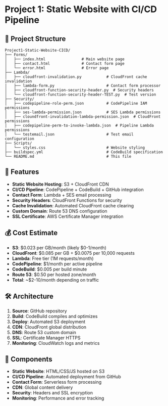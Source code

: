 # Project 1: Static Website with CI/CD Pipeline

## 📁 Project Structure

```
Project1-Static-Website-CICD/
├── Forms/
│   ├── index.html                # Main website page
│   ├── contact.html              # Contact form page
│   └── error.html                # Error page
├── Lambda/
│   ├── cloudfront-invalidation.py           # CloudFront cache invalidation
│   ├── lambda-form.py                       # Contact form processor
│   ├── cloudfront-function-security-header.py  # Security headers
│   └── cloudfront-function-security-header-TEST.py  # Test version
├── Security/
│   ├── codepipeline-role-perm.json          # CodePipeline IAM permissions
│   ├── ses-lambda-permission.json           # SES Lambda permissions
│   ├── cloundfront-invalidation-lambda-permission.json  # CloudFront permissions
│   ├── codepipeline-perm-to-invoke-lambda.json  # Pipeline Lambda permissions
│   └── testemail.json                       # Test email configuration
├── Scripts/
│   └── styles.css                           # Website styling
├── buildspec.yml                            # CodeBuild specification
└── README.md                                # This file
```

## 🚀 Features

- **Static Website Hosting**: S3 + CloudFront CDN
- **CI/CD Pipeline**: CodePipeline + CodeBuild + GitHub integration
- **Contact Form**: Lambda + SES email processing
- **Security Headers**: CloudFront Functions for security
- **Cache Invalidation**: Automated CloudFront cache clearing
- **Custom Domain**: Route 53 DNS configuration
- **SSL Certificate**: AWS Certificate Manager integration

## 💰 Cost Estimate

- **S3**: $0.023 per GB/month (likely $0-1/month)
- **CloudFront**: $0.085 per GB + $0.0075 per 10,000 requests
- **Lambda**: Free tier (1M requests/month)
- **CodePipeline**: $1/month per active pipeline
- **CodeBuild**: $0.005 per build minute
- **Route 53**: $0.50 per hosted zone/month
- **Total**: ~$2-10/month depending on traffic

## 🛠️ Architecture

1. **Source**: GitHub repository
2. **Build**: CodeBuild compiles and optimizes
3. **Deploy**: Automated S3 deployment
4. **CDN**: CloudFront global distribution
5. **DNS**: Route 53 custom domain
6. **SSL**: Certificate Manager HTTPS
7. **Monitoring**: CloudWatch logs and metrics

## 📧 Components

- **Static Website**: HTML/CSS/JS hosted on S3
- **CI/CD Pipeline**: Automated deployment from GitHub
- **Contact Form**: Serverless form processing
- **CDN**: Global content delivery
- **Security**: Headers and SSL encryption
- **Monitoring**: Performance and error tracking